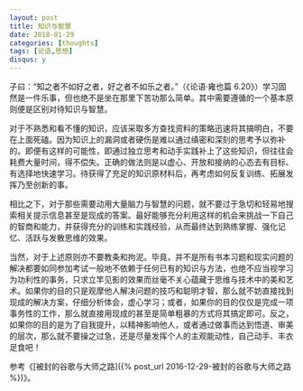 ```yaml
---
layout: post
title: 知识与智慧
date: 2018-01-29
categories: [thoughts]
tags: [论语,思想]
disqus: y
---
```


子曰：“知之者不如好之者，好之者不如乐之者。”（《论语·雍也篇 6.20》）学习固然是一件乐事，但也绝不是坐在那里下苦功那么简单。其中需要遵循的一个基本原则便是区别对待知识与智慧。

对于不熟悉和看不懂的知识，应该采取多方查找资料的策略迅速将其搞明白，不要在上面死磕。因为知识上的漏洞或者硬伤是难以通过缜密和深刻的思考予以弥补的。即便有这样的可能性，即通过独立思考和动手实践补上了这些知识，但往往会耗费大量时间，得不偿失。正确的做法则是以虚心、开放和接纳的心态去有目标、有选择地快速学习。待获得了充足的知识原材料后，再考虑如何反复训练、拓展发挥乃至创新的事。

相比之下，对于那些需要动用大量脑力与智慧的问题，就不要过于急切和轻易地搜索相关提示信息甚至是现成的答案。最好能够充分利用这样的机会来挑战一下自己的智商和能力，并获得充分的训练和实践经验，从而最终达到熟练掌握、强化记忆、活跃与发散思维的效果。

当然，对于上述原则亦不要教条和拘泥。毕竟，并不是所有书本习题和现实问题的解决都要如同参加考试一般地不依赖于任何已有的知识与方法，也绝不应当视学习为功利性的事务，只求立竿见影的效果而丝毫不关心蕴藏于思维与技术中的美和艺术。如果你的目的只是观摩他人解决问题的技巧和聪明才智，那么就不妨直接找到现成的解决方案，仔细分析体会，虚心学习；或者，如果你的目的仅仅是完成一项事务性的工作，那么就直接用现成的甚至是简单粗暴的方式将其搞定即可。反之，如果你的目的是为了自我提升，以精神影响他人，或者通过做事而达到悟道、审美的层次，那么就不要操之过急，还是尽量发挥个人的主观能动性，自己动手、丰衣足食吧！

参考《[被封的谷歌与大师之路]({% post_url 2016-12-29-被封的谷歌与大师之路 %})》。
